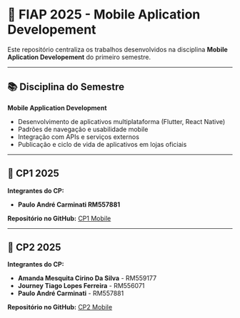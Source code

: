 # 🚀 FIAP 2025 - Mobile Aplication Developement
Este repositório centraliza os trabalhos desenvolvidos na disciplina **Mobile Aplication Developement** do primeiro semestre.

---

## 📚 Disciplina do Semestre

**Mobile Application Development**  
   - Desenvolvimento de aplicativos multiplataforma (Flutter, React Native)  
   - Padrões de navegação e usabilidade mobile  
   - Integração com APIs e serviços externos  
   - Publicação e ciclo de vida de aplicativos em lojas oficiais
     
---

## 🎯 CP1 2025

**Integrantes do CP:**  
   - **Paulo André Carminati RM557881**  


**Repositório no GitHub:** [CP1 Mobile](https://github.com/carmipa/CP2025_primeiro_semestre/tree/main/mobile_aplication_development/cp_rm557881-Paulo)

--- 

## 🎯 CP2 2025

**Integrantes do CP:**  
   - **Amanda Mesquita Cirino Da Silva** - RM559177 
   - **Journey Tiago Lopes Ferreira** - RM556071 
   - **Paulo André Carminati** - RM557881


**Repositório no GitHub:** [CP2 Mobile](https://github.com/carmipa/mobile_aplication_development_CP_1SEM/tree/main/cp2/Cp2_api)